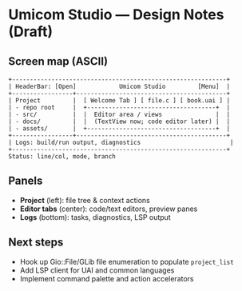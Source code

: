 
# Umicom Studio — Design Notes (Draft)

## Screen map (ASCII)
```
+------------------------------------------------------------+
| HeaderBar: [Open]            Umicom Studio         [Menu]  |
+-----------------+------------------------------------------+
| Project         |  [ Welcome Tab ] [ file.c ] [ book.uai ] |
| - repo root     |  +------------------------------------+  |
| - src/          |  |  Editor area / views               |  |
| - docs/         |  |  (TextView now; code editor later) |  |
| - assets/       |  +------------------------------------+  |
+-----------------+------------------------------------------+
| Logs: build/run output, diagnostics                         |
+------------------------------------------------------------+
Status: line/col, mode, branch
```

## Panels
- **Project** (left): file tree & context actions
- **Editor tabs** (center): code/text editors, preview panes
- **Logs** (bottom): tasks, diagnostics, LSP output

## Next steps
- Hook up Gio::File/GLib file enumeration to populate `project_list`
- Add LSP client for UAI and common languages
- Implement command palette and action accelerators
